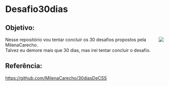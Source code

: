 # Desafio30dias
## Objetivo:
<div>
  <img align="right" src="https://gifs.eco.br/wp-content/uploads/2023/03/imagens-de-emoji-joinha-png-16.png">
  <p>Nesse repositório vou tentar concluir os 30 desafios propostos pela MilenaCarecho.
    <br> Talvez eu demore mais que 30 dias, mas irei tentar concluir o desafio.</p>
</div>


## Referência:
https://github.com/MilenaCarecho/30diasDeCSS
